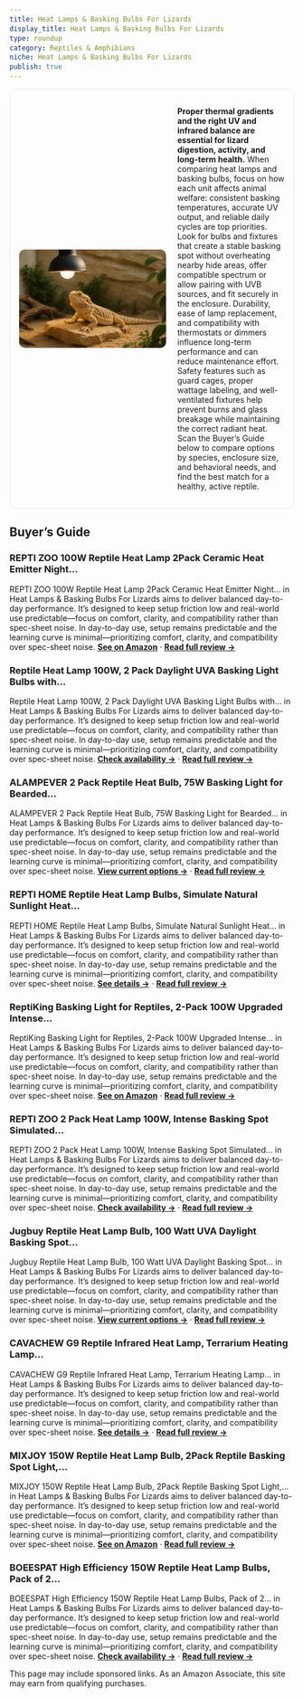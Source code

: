 ```yaml
---
title: Heat Lamps & Basking Bulbs For Lizards
display_title: Heat Lamps & Basking Bulbs For Lizards
type: roundup
category: Reptiles & Amphibians
niche: Heat Lamps & Basking Bulbs For Lizards
publish: true
---
```


<section class="hero-split" style="width:100%;box-sizing:border-box;border:1px solid #e5e7eb;border-radius:12px;padding:16px;display:grid;grid-template-columns:minmax(260px,40%) 1fr;gap:20px;align-items:center;"><figure style="margin:0;"><img src="/hero/roundups/reptiles-amphibians/heat-lamps-basking-bulbs-for-lizards.webp" alt="" style="width:100%;height:auto;display:block;border-radius:10px;"/></figure><div class="hero-copy" style="min-width:0;"><p><strong>Proper thermal gradients and the right UV and infrared balance are essential for lizard digestion, activity, and long-term health.</strong> When comparing heat lamps and basking bulbs, focus on how each unit affects animal welfare: consistent basking temperatures, accurate UV output, and reliable daily cycles are top priorities. Look for bulbs and fixtures that create a stable basking spot without overheating nearby hide areas, offer compatible spectrum or allow pairing with UVB sources, and fit securely in the enclosure. Durability, ease of lamp replacement, and compatibility with thermostats or dimmers influence long-term performance and can reduce maintenance effort. Safety features such as guard cages, proper wattage labeling, and well-ventilated fixtures help prevent burns and glass breakage while maintaining the correct radiant heat. Scan the Buyer’s Guide below to compare options by species, enclosure size, and behavioral needs, and find the best match for a healthy, active reptile.</p></div></section>


<h2>Buyer’s Guide</h2>
<h3>REPTI ZOO 100W Reptile Heat Lamp 2Pack Ceramic Heat Emitter Night…</h3>
<p>REPTI ZOO 100W Reptile Heat Lamp 2Pack Ceramic Heat Emitter Night… in Heat Lamps & Basking Bulbs For Lizards aims to deliver balanced day-to-day performance. It’s designed to keep setup friction low and real-world use predictable&mdash;focus on comfort, clarity, and compatibility rather than spec-sheet noise. In day-to-day use, setup remains predictable and the learning curve is minimal&mdash;prioritizing comfort, clarity, and compatibility over spec-sheet noise. <a href="https://amzn.to/478Ngjo" target="_blank" rel="nofollow sponsored noopener noopener" target="_blank"><strong>See on Amazon</strong></a> · <a href="/reviews/repti-zoo-100w-reptile-heat-lamp-2pack-ceramic-heat-emitter-night-heat-873238fd/"><strong>Read full review &rarr;</strong></a></p>
<h3>Reptile Heat Lamp 100W, 2 Pack Daylight UVA Basking Light Bulbs with…</h3>
<p>Reptile Heat Lamp 100W, 2 Pack Daylight UVA Basking Light Bulbs with… in Heat Lamps & Basking Bulbs For Lizards aims to deliver balanced day-to-day performance. It’s designed to keep setup friction low and real-world use predictable&mdash;focus on comfort, clarity, and compatibility rather than spec-sheet noise. In day-to-day use, setup remains predictable and the learning curve is minimal&mdash;prioritizing comfort, clarity, and compatibility over spec-sheet noise. <a href="https://amzn.to/4q05dIy" target="_blank" rel="nofollow sponsored noopener noopener" target="_blank"><strong>Check availability &rarr;</strong></a> · <a href="/reviews/reptile-heat-lamp-100w-2-pack-daylight-uva-basking-light-bulbs-with-e26-b3344a09/"><strong>Read full review &rarr;</strong></a></p>
<h3>ALAMPEVER 2 Pack Reptile Heat Bulb, 75W Basking Light for Bearded…</h3>
<p>ALAMPEVER 2 Pack Reptile Heat Bulb, 75W Basking Light for Bearded… in Heat Lamps & Basking Bulbs For Lizards aims to deliver balanced day-to-day performance. It’s designed to keep setup friction low and real-world use predictable&mdash;focus on comfort, clarity, and compatibility rather than spec-sheet noise. In day-to-day use, setup remains predictable and the learning curve is minimal&mdash;prioritizing comfort, clarity, and compatibility over spec-sheet noise. <a href="https://amzn.to/46C9IBl" target="_blank" rel="nofollow sponsored noopener noopener" target="_blank"><strong>View current options &rarr;</strong></a> · <a href="/reviews/alampever-2-pack-reptile-heat-bulb-75w-basking-light-for-bearded-dragon-9456f1aa/"><strong>Read full review &rarr;</strong></a></p>
<h3>REPTI HOME Reptile Heat Lamp Bulbs, Simulate Natural Sunlight Heat…</h3>
<p>REPTI HOME Reptile Heat Lamp Bulbs, Simulate Natural Sunlight Heat… in Heat Lamps & Basking Bulbs For Lizards aims to deliver balanced day-to-day performance. It’s designed to keep setup friction low and real-world use predictable&mdash;focus on comfort, clarity, and compatibility rather than spec-sheet noise. In day-to-day use, setup remains predictable and the learning curve is minimal&mdash;prioritizing comfort, clarity, and compatibility over spec-sheet noise. <a href="https://amzn.to/3KBLzCg" target="_blank" rel="nofollow sponsored noopener noopener" target="_blank"><strong>See details &rarr;</strong></a> · <a href="/reviews/repti-home-reptile-heat-lamp-bulbs-simulate-natural-sunlight-heat-light-5ef8322e/"><strong>Read full review &rarr;</strong></a></p>
<h3>ReptiKing Basking Light for Reptiles, 2-Pack 100W Upgraded Intense…</h3>
<p>ReptiKing Basking Light for Reptiles, 2-Pack 100W Upgraded Intense… in Heat Lamps & Basking Bulbs For Lizards aims to deliver balanced day-to-day performance. It’s designed to keep setup friction low and real-world use predictable&mdash;focus on comfort, clarity, and compatibility rather than spec-sheet noise. In day-to-day use, setup remains predictable and the learning curve is minimal&mdash;prioritizing comfort, clarity, and compatibility over spec-sheet noise. <a href="https://amzn.to/3IK3shO" target="_blank" rel="nofollow sponsored noopener noopener" target="_blank"><strong>See on Amazon</strong></a> · <a href="/reviews/reptiking-basking-light-for-reptiles-2-pack-100w-upgraded-intense-baski-d84fecbc/"><strong>Read full review &rarr;</strong></a></p>
<h3>REPTI ZOO 2 Pack Heat Lamp 100W, Intense Basking Spot Simulated…</h3>
<p>REPTI ZOO 2 Pack Heat Lamp 100W, Intense Basking Spot Simulated… in Heat Lamps & Basking Bulbs For Lizards aims to deliver balanced day-to-day performance. It’s designed to keep setup friction low and real-world use predictable&mdash;focus on comfort, clarity, and compatibility rather than spec-sheet noise. In day-to-day use, setup remains predictable and the learning curve is minimal&mdash;prioritizing comfort, clarity, and compatibility over spec-sheet noise. <a href="https://amzn.to/4gSCkto" target="_blank" rel="nofollow sponsored noopener noopener" target="_blank"><strong>Check availability &rarr;</strong></a> · <a href="/reviews/repti-zoo-2-pack-heat-lamp-100w-intense-basking-spot-simulated-natural-6645d9b5/"><strong>Read full review &rarr;</strong></a></p>
<h3>Jugbuy Reptile Heat Lamp Bulb, 100 Watt UVA Daylight Basking Spot…</h3>
<p>Jugbuy Reptile Heat Lamp Bulb, 100 Watt UVA Daylight Basking Spot… in Heat Lamps & Basking Bulbs For Lizards aims to deliver balanced day-to-day performance. It’s designed to keep setup friction low and real-world use predictable&mdash;focus on comfort, clarity, and compatibility rather than spec-sheet noise. In day-to-day use, setup remains predictable and the learning curve is minimal&mdash;prioritizing comfort, clarity, and compatibility over spec-sheet noise. <a href="https://amzn.to/46Sdfdo" target="_blank" rel="nofollow sponsored noopener noopener" target="_blank"><strong>View current options &rarr;</strong></a> · <a href="/reviews/jugbuy-reptile-heat-lamp-bulb-100-watt-uva-daylight-basking-spot-light-08db7f2e/"><strong>Read full review &rarr;</strong></a></p>
<h3>CAVACHEW G9 Reptile Infrared Heat Lamp, Terrarium Heating Lamp…</h3>
<p>CAVACHEW G9 Reptile Infrared Heat Lamp, Terrarium Heating Lamp… in Heat Lamps & Basking Bulbs For Lizards aims to deliver balanced day-to-day performance. It’s designed to keep setup friction low and real-world use predictable&mdash;focus on comfort, clarity, and compatibility rather than spec-sheet noise. In day-to-day use, setup remains predictable and the learning curve is minimal&mdash;prioritizing comfort, clarity, and compatibility over spec-sheet noise. <a href="https://amzn.to/48fHT2Y" target="_blank" rel="nofollow sponsored noopener noopener" target="_blank"><strong>See details &rarr;</strong></a> · <a href="/reviews/cavachew-g9-reptile-infrared-heat-lamp-terrarium-heating-lamp-fixture-w-4b885503/"><strong>Read full review &rarr;</strong></a></p>
<h3>MIXJOY 150W Reptile Heat Lamp Bulb, 2Pack Reptile Basking Spot Light,…</h3>
<p>MIXJOY 150W Reptile Heat Lamp Bulb, 2Pack Reptile Basking Spot Light,… in Heat Lamps & Basking Bulbs For Lizards aims to deliver balanced day-to-day performance. It’s designed to keep setup friction low and real-world use predictable&mdash;focus on comfort, clarity, and compatibility rather than spec-sheet noise. In day-to-day use, setup remains predictable and the learning curve is minimal&mdash;prioritizing comfort, clarity, and compatibility over spec-sheet noise. <a href="https://amzn.to/3Ky0Jsg" target="_blank" rel="nofollow sponsored noopener noopener" target="_blank"><strong>See on Amazon</strong></a> · <a href="/reviews/mixjoy-150w-reptile-heat-lamp-bulb-2pack-reptile-basking-spot-light-upg-f38a6eba/"><strong>Read full review &rarr;</strong></a></p>
<h3>BOEESPAT High Efficiency 150W Reptile Heat Lamp Bulbs, Pack of 2…</h3>
<p>BOEESPAT High Efficiency 150W Reptile Heat Lamp Bulbs, Pack of 2… in Heat Lamps & Basking Bulbs For Lizards aims to deliver balanced day-to-day performance. It’s designed to keep setup friction low and real-world use predictable&mdash;focus on comfort, clarity, and compatibility rather than spec-sheet noise. In day-to-day use, setup remains predictable and the learning curve is minimal&mdash;prioritizing comfort, clarity, and compatibility over spec-sheet noise. <a href="https://amzn.to/42VLYFS" target="_blank" rel="nofollow sponsored noopener noopener" target="_blank"><strong>Check availability &rarr;</strong></a> · <a href="/reviews/boeespat-high-efficiency-150w-reptile-heat-lamp-bulbs-pack-of-2-ceramic-d450b24f/"><strong>Read full review &rarr;</strong></a></p>
<aside class="disclosure">This page may include sponsored links. As an Amazon Associate, this site may earn from qualifying purchases.</aside>
